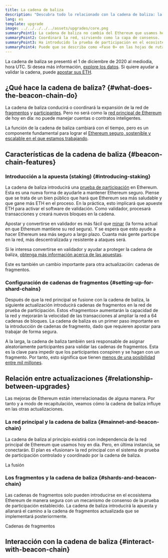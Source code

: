 ```yaml
---
title: La cadena de baliza
description: "Descubra todo lo relacionado con la cadena de baliza: la actualización que introdujo la prueba de participación en Ethereum."
lang: es
template: upgrade
image: ../../../../../assets/upgrades/core.png
summaryPoint1: La cadena de baliza no cambia del Ethereum que usamos hoy.
summaryPoint2: Coordinará la red, sirviendo como la capa de consenso.
summaryPoint3: Ha introducido la prueba de participación en el ecosistema Ethereum.
summaryPoint4: Puede que se describa como «Fase 0» en las hojas de ruta técnicas.
---
```


<UpgradeStatus isShipped dateKey="page-upgrades-beacon-date">
    La cadena de baliza se presentó el 1 de diciembre de 2020 al mediodía, hora UTC. Si desea más información, <a href="https://beaconscan.com/">explore los datos</a>. Si quiere ayudar a validar la cadena, puede <a href="/staking/">apostar sus ETH</a>.
</UpgradeStatus>

## ¿Qué hace la cadena de baliza? {#what-does-the-beacon-chain-do}

La cadena de baliza conducirá o coordinará la expansión de la red de [fragmentos](/upgrades/sharding/) y [participantes](/staking/). Pero no será como la [red principal de Ethereum](/glossary/#mainnet) de hoy en día: no puede manejar cuentas o contratos inteligentes.

La función de la cadena de baliza cambiará con el tiempo, pero es un componente fundamental para lograr el [ Ethereum seguro, sostenible y escalable en el que estamos trabajando](/upgrades/vision/).

## Características de la cadena de baliza {#beacon-chain-features}

### Introducción a la apuesta (staking) {#introducing-staking}

La cadena de baliza introducirá una [prueba de participación](/developers/docs/consensus-mechanisms/pos/) en Ethereum. Esta es una nueva forma de ayudarle a mantener Ethereum seguro. Piense que se trata de un bien público que hará que Ethereum sea más saludable y que gane más ETH en el proceso. En la práctica, esto implicará que apueste ETH para activar el software de validación. Como validador, procesará transacciones y creará nuevos bloques en la cadena.

Apostar y convertirse en validador es más fácil que [minar](/developers/docs/mining/) (la forma actual en que Ethereum mantiene su red segura). Y se espera que esto ayude a hacer Ethereum sea más seguro a largo plazo. Cuanta más gente participe en la red, más descentralizada y resistente a ataques será.

<InfoBanner emoji=":money_bag:">
Si le interesa convertirse en validador y ayudar a proteger la cadena de baliza, <a href="/staking/">obtenga más información acerca de las apuestas</a>.
</InfoBanner>

Este es también un cambio importante para otra actualización: cadenas de fragmentos.

### Configuración de cadenas de fragmentos {#setting-up-for-shard-chains}

Después de que la red principal se fusione con la cadena de baliza, la siguiente actualización introducirá cadenas de fragmentos en la red de prueba de participación. Estos «fragmentos» aumentarán la capacidad de la red y mejorarán la velocidad de las transacciones al ampliar la red a 64 cadenas de bloques. La cadena de baliza es un primer paso importante en la introducción de cadenas de fragmento, dado que requieren apostar para trabajar de forma segura.

A la larga, la cadena de baliza también será responsable de asignar aleatoriamente participantes para validar las cadenas de fragmentos. Esta es la clave para impedir que los participantes conspiren y se hagan con un fragmento. Por tanto, esto significa que tienen [menos de una posibilidad entre mil millones](https://medium.com/@chihchengliang/minimum-committee-size-explained-67047111fa20).

## Relación entre actualizaciones {#relationship-between-upgrades}

Las mejoras de Ethereum están interrelacionadas de alguna manera. Por tanto y a modo de recapitulación, veamos cómo la cadena de baliza influye en las otras actualizaciones.

### La red principal y la cadena de baliza {#mainnet-and-beacon-chain}

La cadena de baliza al principio existirá con independencia de la red principal de Ethereum que usamos hoy en día. Pero, en última instancia, se conectarán. El plan es «fusionar» la red principal con el sistema de prueba de participación controlado y coordinado por la cadena de baliza.

<ButtonLink to="/upgrades/merge/">
    La fusión
</ButtonLink>

### Los fragmentos y la cadena de baliza {#shards-and-beacon-chain}

Las cadenas de fragmentos solo pueden introducirse en el ecosistema Ethereum de manera segura con un mecanismo de consenso de la prueba de participación establecido. La cadena de baliza introducirá la apuesta y allanará el camino a la cadena de fragmentos actualizada que se implementará posteriormente.

<ButtonLink to="/upgrades/sharding/">
    Cadenas de fragmentos
</ButtonLink>

<Divider />

## Interacción con la cadena de baliza {#interact-with-beacon-chain}

<BeaconChainActions />
